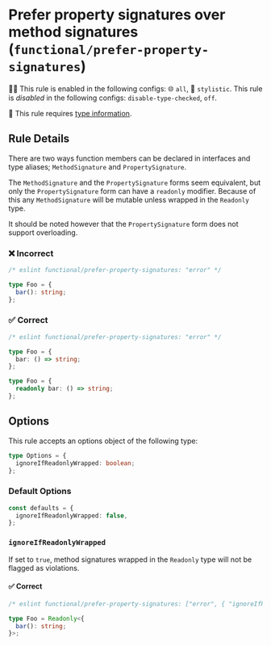 # Prefer property signatures over method signatures (`functional/prefer-property-signatures`)

💼🚫 This rule is enabled in the following configs: 🌐 `all`, 🎨 `stylistic`. This rule is _disabled_ in the following configs: `disable-type-checked`, `off`.

💭 This rule requires [type information](https://typescript-eslint.io/linting/typed-linting).

<!-- end auto-generated rule header -->

## Rule Details

There are two ways function members can be declared in interfaces and type aliases; `MethodSignature` and `PropertySignature`.

The `MethodSignature` and the `PropertySignature` forms seem equivalent, but only the `PropertySignature` form can have a `readonly` modifier.
Because of this any `MethodSignature` will be mutable unless wrapped in the `Readonly` type.

It should be noted however that the `PropertySignature` form does not support overloading.

### ❌ Incorrect

<!-- eslint-skip -->

```ts
/* eslint functional/prefer-property-signatures: "error" */

type Foo = {
  bar(): string;
};
```

### ✅ Correct

<!-- eslint-disable @typescript-eslint/no-redeclare -->

```ts
/* eslint functional/prefer-property-signatures: "error" */

type Foo = {
  bar: () => string;
};

type Foo = {
  readonly bar: () => string;
};
```

## Options

This rule accepts an options object of the following type:

```ts
type Options = {
  ignoreIfReadonlyWrapped: boolean;
};
```

### Default Options

```ts
const defaults = {
  ignoreIfReadonlyWrapped: false,
};
```

### `ignoreIfReadonlyWrapped`

If set to `true`, method signatures wrapped in the `Readonly` type will not be flagged as violations.

#### ✅ Correct

```ts
/* eslint functional/prefer-property-signatures: ["error", { "ignoreIfReadonlyWrapped": true } ] */

type Foo = Readonly<{
  bar(): string;
}>;
```
